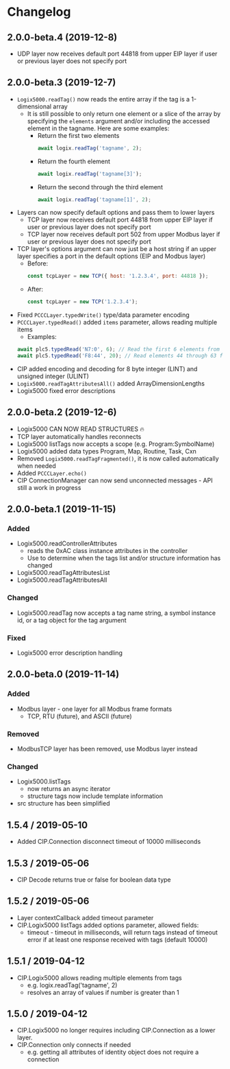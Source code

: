 # Changelog

## 2.0.0-beta.4 (2019-12-8)
- UDP layer now receives default port 44818 from upper EIP layer if user or previous layer does not specify port

## 2.0.0-beta.3 (2019-12-7)
- `Logix5000.readTag()` now reads the entire array if the tag is a 1-dimensional array
  - It is still possible to only return one element or a slice of the array by specifying the `elements` argument and/or including the accessed element in the tagname. Here are some examples:
    - Return the first two elements
      ```javascript
      await logix.readTag('tagname', 2);
      ```
    - Return the fourth element
      ```javascript
      await logix.readTag('tagname[3]');
      ```
    - Return the second through the third element
      ```javascript
      await logix.readTag('tagname[1]', 2);
      ```
- Layers can now specify default options and pass them to lower layers
  - TCP layer now receives default port 44818 from upper EIP layer if user or previous layer does not specify port
  - TCP layer now receives default port 502 from upper Modbus layer if user or previous layer does not specify port
- TCP layer's options argument can now just be a host string if an upper layer specifies a port in the default options (EIP and Modbus layer)
  - Before:
    ```javascript
    const tcpLayer = new TCP({ host: '1.2.3.4', port: 44818 });
    ```
  - After:
    ```javascript
    const tcpLayer = new TCP('1.2.3.4');
    ```
- Fixed `PCCCLayer.typedWrite()` type/data parameter encoding
- `PCCCLayer.typedRead()` added `items` parameter, allows reading multiple items
  - Examples:
  ```javascript
  await plc5.typedRead('N7:0', 6); // Read the first 6 elements from integer file 7
  await plc5.typedRead('F8:44', 20); // Read elements 44 through 63 from float file 8
  ```
- CIP added encoding and decoding for 8 byte integer (LINT) and unsigned integer (ULINT)
- `Logix5000.readTagAttributesAll()` added ArrayDimensionLengths
- Logix5000 fixed error descriptions



## 2.0.0-beta.2 (2019-12-6)
- Logix5000 CAN NOW READ STRUCTURES 🔥
- TCP layer automatically handles reconnects
- Logix5000 listTags now accepts a scope (e.g. Program:SymbolName)
- Logix5000 added data types Program, Map, Routine, Task, Cxn
- Removed `Logix5000.readTagFragmented()`, it is now called automatically when needed
- Added `PCCCLayer.echo()`
- CIP ConnectionManager can now send unconnected messages - API still a work in progress


## 2.0.0-beta.1 (2019-11-15)
### Added
  - Logix5000.readControllerAttributes
      - reads the 0xAC class instance attributes in the controller
      - Use to determine when the tags list and/or structure information has changed
  - Logix5000.readTagAttributesList
  - Logix5000.readTagAttributesAll
### Changed
  - Logix5000.readTag now accepts a tag name string, a symbol instance id, or a tag object for the tag argument
### Fixed
  - Logix5000 error description handling


## 2.0.0-beta.0 (2019-11-14)
### Added
  - Modbus layer - one layer for all Modbus frame formats
    - TCP, RTU (future), and ASCII (future)
### Removed
  - ModbusTCP layer has been removed, use Modbus layer instead
### Changed
  - Logix5000.listTags
      - now returns an async iterator
      - structure tags now include template information
  - src structure has been simplified

## 1.5.4 / 2019-05-10
  - Added CIP.Connection disconnect timeout of 10000 milliseconds
## 1.5.3 / 2019-05-06
  - CIP Decode returns true or false for boolean data type
## 1.5.2 / 2019-05-06
  - Layer contextCallback added timeout parameter
  - CIP.Logix5000 listTags added options parameter, allowed fields:
    - timeout - timeout in milliseconds, will return tags instead of timeout error if at least one response received with tags (default 10000)
## 1.5.1 / 2019-04-12
  - CIP.Logix5000 allows reading multiple elements from tags
    - e.g. logix.readTag('tagname', 2)
    - resolves an array of values if number is greater than 1
## 1.5.0 / 2019-04-12
  - CIP.Logix5000 no longer requires including CIP.Connection as a lower layer.
  - CIP.Connection only connects if needed
    - e.g. getting all attributes of identity object does not require a connection